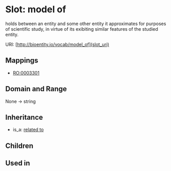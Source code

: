 # Slot: model of


holds between an entity and some other entity it approximates for purposes of scientific study, in virtue of its exibiting similar features of the studied entity.

URI: [http://bioentity.io/vocab/model_of](slot_uri)
## Mappings

 * [RO:0003301](http://purl.obolibrary.org/obo/RO_0003301)
## Domain and Range

None -> string
## Inheritance

 *  is_a: [related to](related_to.md)
## Children

## Used in

